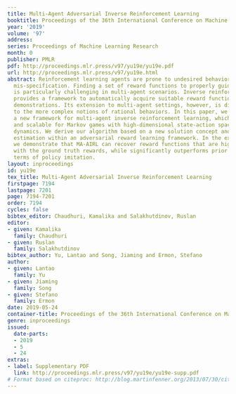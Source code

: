 ```yaml
---
title: Multi-Agent Adversarial Inverse Reinforcement Learning
booktitle: Proceedings of the 36th International Conference on Machine Learning
year: '2019'
volume: '97'
address: 
series: Proceedings of Machine Learning Research
month: 0
publisher: PMLR
pdf: http://proceedings.mlr.press/v97/yu19e/yu19e.pdf
url: http://proceedings.mlr.press/v97/yu19e.html
abstract: Reinforcement learning agents are prone to undesired behaviors due to reward
  mis-specification. Finding a set of reward functions to properly guide agent behaviors
  is particularly challenging in multi-agent scenarios. Inverse reinforcement learning
  provides a framework to automatically acquire suitable reward functions from expert
  demonstrations. Its extension to multi-agent settings, however, is difficult due
  to the more complex notions of rational behaviors. In this paper, we propose MA-AIRL,
  a new framework for multi-agent inverse reinforcement learning, which is effective
  and scalable for Markov games with high-dimensional state-action space and unknown
  dynamics. We derive our algorithm based on a new solution concept and maximum pseudolikelihood
  estimation within an adversarial reward learning framework. In the experiments,
  we demonstrate that MA-AIRL can recover reward functions that are highly correlated
  with the ground truth rewards, while significantly outperforms prior methods in
  terms of policy imitation.
layout: inproceedings
id: yu19e
tex_title: Multi-Agent Adversarial Inverse Reinforcement Learning
firstpage: 7194
lastpage: 7201
page: 7194-7201
order: 7194
cycles: false
bibtex_editor: Chaudhuri, Kamalika and Salakhutdinov, Ruslan
editor:
- given: Kamalika
  family: Chaudhuri
- given: Ruslan
  family: Salakhutdinov
bibtex_author: Yu, Lantao and Song, Jiaming and Ermon, Stefano
author:
- given: Lantao
  family: Yu
- given: Jiaming
  family: Song
- given: Stefano
  family: Ermon
date: 2019-05-24
container-title: Proceedings of the 36th International Conference on Machine Learning
genre: inproceedings
issued:
  date-parts:
  - 2019
  - 5
  - 24
extras:
- label: Supplementary PDF
  link: http://proceedings.mlr.press/v97/yu19e/yu19e-supp.pdf
# Format based on citeproc: http://blog.martinfenner.org/2013/07/30/citeproc-yaml-for-bibliographies/
---
```

